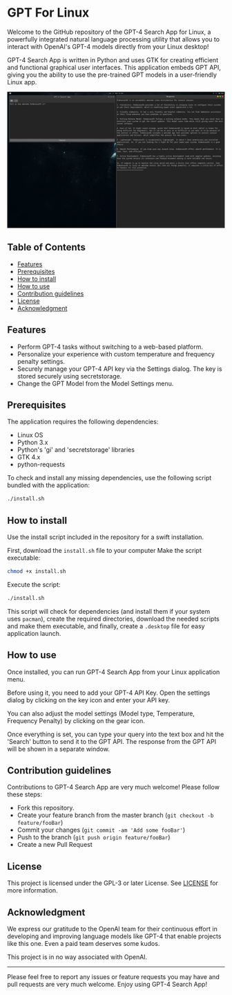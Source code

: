 # GPT For Linux

Welcome to the GitHub repository of the GPT-4 Search App for Linux, a powerfully integrated natural language processing utility that allows you to interact with OpenAI's GPT-4 models directly from your Linux desktop!

GPT-4 Search App is written in Python and uses GTK for creating efficient and functional graphical user interfaces. This application embeds GPT API, giving you the ability to use the pre-trained GPT models in a user-friendly Linux app.

![Showase Image](showcase-1.png)

## Table of Contents
- [Features](#features)
- [Prerequisites](#prerequisites)
- [How to install](#how-to-install)
- [How to use](#how-to-use)
- [Contribution guidelines](#contribution-guidelines)
- [License](#license)
- [Acknowledgment](#acknowledgment)

## Features
- Perform GPT-4 tasks without switching to a web-based platform.
- Personalize your experience with custom temperature and frequency penalty settings.
- Securely manage your GPT-4 API key via the Settings dialog. The key is stored securely using secretstorage.
- Change the GPT Model from the Model Settings menu.

## Prerequisites
The application requires the following dependencies:
- Linux OS
- Python 3.x
- Python's 'gi' and 'secretstorage' libraries
- GTK 4.x
- python-requests

To check and install any missing dependencies, use the following script bundled with the application:
```bash
./install.sh
```

## How to install
Use the install script included in the repository for a swift installation.

First, download the `install.sh` file to your computer
Make the script executable:
```bash
chmod +x install.sh
```
Execute the script:
```bash
./install.sh
```

This script will check for dependencies (and install them if your system uses `pacman`), create the required directories, download the needed scripts and make them executable, and finally, create a `.desktop` file for easy application launch.

## How to use
Once installed, you can run GPT-4 Search App from your Linux application menu. 

Before using it, you need to add your GPT-4 API Key. Open the settings dialog by clicking on the key icon and enter your API key.

You can also adjust the model settings (Model type, Temperature, Frequency Penalty) by clicking on the gear icon. 

Once everything is set, you can type your query into the text box and hit the 'Search' button to send it to the GPT API. The response from the GPT API will be shown in a separate window.

## Contribution guidelines
Contributions to GPT-4 Search App are very much welcome! Please follow these steps:
- Fork this repository.
- Create your feature branch from the master branch (`git checkout -b feature/fooBar`)
- Commit your changes (`git commit -am 'Add some fooBar'`)
- Push to the branch (`git push origin feature/fooBar`)
- Create a new Pull Request

## License
This project is licensed under the GPL-3 or later License. See [LICENSE](https://github.com/TukuToi/gpt4-search-app/blob/main/LICENSE) for more information.

## Acknowledgment
We express our gratitude to the OpenAI team for their continuous effort in developing and improving language models like GPT-4 that enable projects like this one.
Even a paid team deserves some kudos.

This project is in no way associated with OpenAI.

---

Please feel free to report any issues or feature requests you may have and pull requests are very much welcome. Enjoy using GPT-4 Search App!
